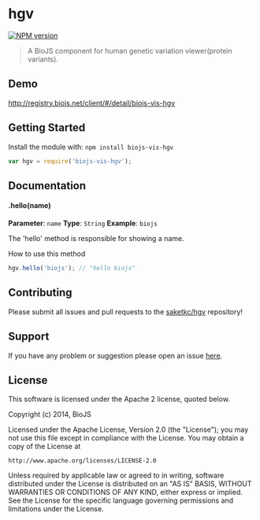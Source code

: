 # hgv

[![NPM version](http://img.shields.io/npm/v/biojs-vis-hgv.svg)](https://www.npmjs.org/package/biojs-vis-hgv)

> A BioJS component for human genetic variation viewer(protein variants).

## Demo

http://registry.biojs.net/client/#/detail/biojs-vis-hgv


## Getting Started
Install the module with: `npm install biojs-vis-hgv`

```javascript
var hgv = require('biojs-vis-hgv');
```

## Documentation

#### .hello(name)

**Parameter**: `name`
**Type**: `String`
**Example**: `biojs`

The 'hello' method is responsible for showing a name.

How to use this method

```javascript
hgv.hello('biojs'); // "hello biojs"
```

## Contributing

Please submit all issues and pull requests to the [saketkc/hgv](http://github.com/saketkc/hgv2) repository!

## Support
If you have any problem or suggestion please open an issue [here](https://github.com/saketkc/hgv2/issues).


## License 


This software is licensed under the Apache 2 license, quoted below.

Copyright (c) 2014, BioJS

Licensed under the Apache License, Version 2.0 (the "License"); you may not
use this file except in compliance with the License. You may obtain a copy of
the License at

    http://www.apache.org/licenses/LICENSE-2.0

Unless required by applicable law or agreed to in writing, software
distributed under the License is distributed on an "AS IS" BASIS, WITHOUT
WARRANTIES OR CONDITIONS OF ANY KIND, either express or implied. See the
License for the specific language governing permissions and limitations under
the License.
